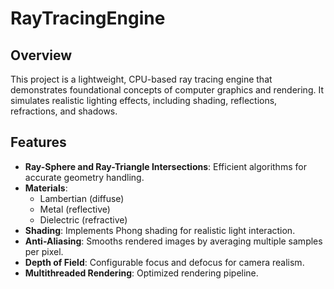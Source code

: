 # RayTracingEngine

## Overview
This project is a lightweight, CPU-based ray tracing engine that demonstrates foundational concepts of computer graphics and rendering. It simulates realistic lighting effects, including shading, reflections, refractions, and shadows.

## Features
- **Ray-Sphere and Ray-Triangle Intersections**: Efficient algorithms for accurate geometry handling.
- **Materials**:
  - Lambertian (diffuse)
  - Metal (reflective)
  - Dielectric (refractive)
- **Shading**: Implements Phong shading for realistic light interaction.
- **Anti-Aliasing**: Smooths rendered images by averaging multiple samples per pixel.
- **Depth of Field**: Configurable focus and defocus for camera realism.
- **Multithreaded Rendering**: Optimized rendering pipeline.
